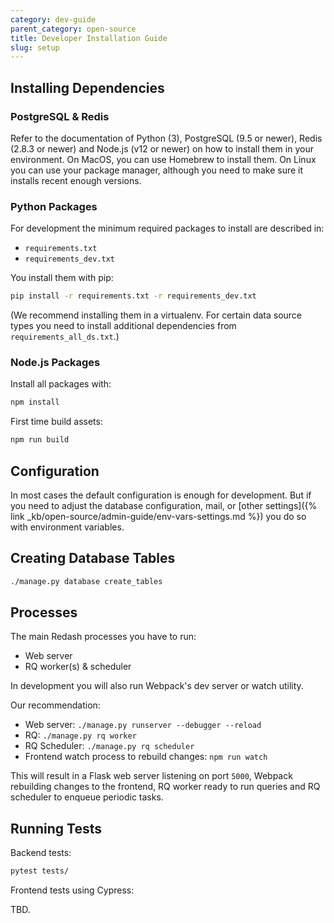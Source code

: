 ```yaml
---
category: dev-guide
parent_category: open-source
title: Developer Installation Guide
slug: setup
---
```


## Installing Dependencies

### PostgreSQL & Redis

Refer to the documentation of Python (3), PostgreSQL (9.5 or newer), Redis
(2.8.3 or newer) and Node.js (v12 or newer) on how to install them in your
environment. On MacOS, you can use Homebrew to install them. On Linux you can
use your package manager, although you need to make sure it installs recent
enough versions.

### Python Packages

For development the minimum required packages to install are described in:

- `requirements.txt`
- `requirements_dev.txt`

You install them with pip:

```bash
pip install -r requirements.txt -r requirements_dev.txt
```

(We recommend installing them in a virtualenv. For certain data source types you
need to install additional dependencies from `requirements_all_ds.txt`.)

### Node.js Packages

Install all packages with:

```bash
npm install
```

First time build assets:

```bash
npm run build
```

## Configuration

In most cases the default configuration is enough for development. But if you
need to adjust the database configuration, mail, or [other
settings]({% link _kb/open-source/admin-guide/env-vars-settings.md %}) you do so
with environment variables.

## Creating Database Tables

```bash
./manage.py database create_tables
```

## Processes

The main Redash processes you have to run:

- Web server
- RQ worker(s) & scheduler

In development you will also run Webpack's dev server or watch utility.

Our recommendation:

- Web server: `./manage.py runserver --debugger --reload`
- RQ: `./manage.py rq worker`
- RQ Scheduler: `./manage.py rq scheduler`
- Frontend watch process to rebuild changes: `npm run watch`

This will result in a Flask web server listening on port `5000`, Webpack
rebuilding changes to the frontend, RQ worker ready to run queries and RQ
scheduler to enqueue periodic tasks.

## Running Tests

Backend tests:

```bash
pytest tests/
```

Frontend tests using Cypress:

TBD.
